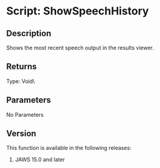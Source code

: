# Script: ShowSpeechHistory

## Description

Shows the most recent speech output in the results viewer.

## Returns

Type: Void\

## Parameters

No Parameters

## Version

This function is available in the following releases:

1.  JAWS 15.0 and later
